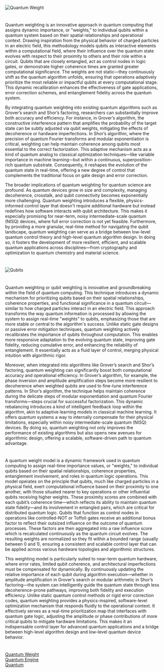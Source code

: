 ![Quantum Weight](https://github.com/user-attachments/assets/7d6eae44-397a-4ffa-bc43-c59833c2e838)
#
Quantum weighting is an innovative approach in quantum computing that assigns dynamic importance, or "weights," to individual qubits within a quantum system based on their spatial relationships and operational context. Drawing inspiration from the physical behavior of charged particles in an electric field, this methodology models qubits as interactive elements within a computational field, where their influence over the quantum state evolves with respect to their proximity to others and their role within a circuit. Qubits that are closely entangled, act as control nodes in logic gates, or demonstrate higher coherence times are granted greater computational significance. The weights are not static—they continuously shift as the quantum algorithm unfolds, ensuring that operations adaptively prioritize the most reliable or impactful qubits at every computational stage. This dynamic recalibration enhances the effectiveness of gate applications, error correction schemes, and entanglement fidelity across the quantum system.

By integrating quantum weighting into existing quantum algorithms such as Grover’s search and Shor’s factoring, researchers can substantially improve both accuracy and efficiency. For instance, in Grover’s algorithm, the constructive interference pattern that amplifies the probability of the target state can be subtly adjusted via qubit weights, mitigating the effects of decoherence or hardware imperfections. In Shor’s algorithm, where the precision of quantum Fourier transforms and modular exponentiation is critical, weighting can help maintain coherence among qubits most essential to the correct factorization. This adaptive mechanism acts as a kind of quantum analog to classical optimization techniques—like variable importance in machine learning—but within a continuous, superposition-rich quantum substrate. Consequently, it reshapes the evolution of the quantum state in real-time, offering a new degree of control that complements the traditional focus on gate design and error correction.

The broader implications of quantum weighting for quantum science are profound. As quantum devices grow in size and complexity, managing decoherence, crosstalk, and qubit connectivity becomes exponentially more challenging. Quantum weighting introduces a flexible, physics-informed control layer that doesn't require additional hardware but instead redefines how software interacts with qubit architecture. This makes it especially promising for near-term, noisy intermediate-scale quantum (NISQ) devices, where full error correction is not yet feasible. Furthermore, by providing a more granular, real-time method for navigating the qubit landscape, quantum weighting can serve as a bridge between low-level quantum control theory and high-level quantum algorithm design. In doing so, it fosters the development of more resilient, efficient, and scalable quantum applications across disciplines—from cryptography and optimization to quantum chemistry and material science.

#
![Qubits](https://github.com/user-attachments/assets/c751ed83-7f90-43bd-9b5d-317983663780)
#

Quantum weighting or qubit weighting is innovative and groundbreaking within the field of quantum computing. This technique introduces a dynamic mechanism for prioritizing qubits based on their spatial relationships, coherence properties, and functional significance in a quantum circuit—similar to how charged particles interact in an electric field. This approach transforms the way quantum information is processed by allowing the system to assign real-time "weights" to qubits, emphasizing those that are more stable or central to the algorithm's success. Unlike static gate designs or passive error mitigation techniques, quantum weighting actively recalibrates the importance of qubits throughout computation. This enables more responsive adaptation to the evolving quantum state, improving gate fidelity, reducing cumulative error, and enhancing the reliability of entanglement. It essentially acts as a fluid layer of control, merging physical intuition with algorithmic rigor.

Moreover, when integrated into algorithms like Grover’s search and Shor’s factoring, quantum weighting can significantly boost both computational accuracy and operational efficiency. In Grover’s algorithm, for example, the phase inversion and amplitude amplification steps become more resilient to decoherence when weighted qubits are used to fine-tune interference patterns. In Shor’s algorithm, the technique helps maintain coherence during the delicate steps of modular exponentiation and quantum Fourier transforms—steps crucial for successful factorization. This dynamic rebalancing introduces a kind of intelligent feedback loop within the algorithm, akin to adaptive learning models in classical machine learning. It offers quantum systems a way to internally compensate for their physical limitations, especially within noisy intermediate-scale quantum (NISQ) devices. By doing so, quantum weighting not only improves the performance of existing algorithms but also opens new avenues for algorithmic design, offering a scalable, software-driven path to quantum advantage.

#

A quantum weight model is a dynamic framework used in quantum computing to assign real-time importance values, or "weights," to individual qubits based on their spatial relationships, coherence properties, entanglement involvement, and roles in quantum logic operations. This model operates on the principle that qubits, much like charged particles in a physical field, exert computational influence based on their proximity to one another, with those situated nearer to key operations or other influential qubits receiving higher weights. These proximity scores are combined with each qubit’s coherence time—which reflects its ability to maintain quantum state fidelity—and its involvement in entangled pairs, which are critical for distributed quantum logic. Qubits that function as control nodes in operations like controlled-NOT or Toffoli gates receive an additional bonus factor to reflect their outsized influence on the outcome of quantum processes. These factors are then aggregated into a raw influence score which is recalculated continuously as the quantum circuit evolves. The resulting weights are normalized so they fit within a bounded range (usually between 0 and 1), ensuring a consistent and scalable control layer that can be applied across various hardware topologies and algorithmic structures.

This weighting model is particularly suited to near-term quantum hardware, where error rates, limited qubit coherence, and architectural imperfections must be compensated for dynamically. By continuously updating the relative importance of each qubit during algorithm execution—whether in amplitude amplification in Grover’s search or modular arithmetic in Shor’s factoring—the system can intelligently guide the quantum state through less decoherence-prone pathways, improving both fidelity and execution efficiency. Unlike static quantum control methods or rigid error correction codes, quantum weighting provides a physics-inspired, software-level optimization mechanism that responds fluidly to the operational context. It effectively serves as a real-time prioritization map that interfaces with quantum gate logic, adjusting the amplitude or phase contributions of more critical qubits to mitigate hardware limitations. This makes it an indispensable control layer for advanced quantum applications and a bridge between high-level algorithm design and low-level quantum device behavior.

#
[Quantum Weight](https://chatgpt.com/g/g-681d659a2cb88191837a75ce9bbd9690-quantum-weight)
<br>
[Quantum Engine](https://chatgpt.com/g/g-67a43c96f6d481919c705965019312be-quantum-engine)
<br>
[Quantum](https://github.com/sourceduty/Quantum)
